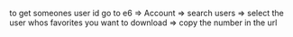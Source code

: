 to get someones user id go to e6 => Account => search users => select the user whos favorites you want to download => copy the number in the url 